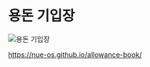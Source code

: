 # 용돈 기입장

<img alt="용돈 기입장" src="https://github.com/user-attachments/assets/7155e148-9511-4ce2-999b-3ba23f97cce3" />

https://nue-os.github.io/allowance-book/
